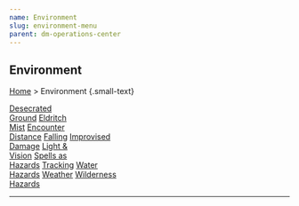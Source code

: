 ```yaml
---
name: Environment
slug: environment-menu
parent: dm-operations-center
---
```

## Environment
[Home](dm-operations-center) > Environment {.small-text}

<div class="menu-container">
    <a href="desecrated-ground">Desecrated<br/> Ground</a>
    <a href="eldritch-mist">Eldritch<br/> Mist</a>
    <a href="encounter-distance">Encounter<br/> Distance</a>
    <a href="falling">Falling</a>
    <a href="improvised-damage">Improvised<br/> Damage</a>
    <a href="light-and-vision">Light &<br/> Vision</a>
    <a href="spells-as-hazards">Spells as<br/> Hazards</a>
    <a href="tracking">Tracking</a>
    <a href="water-hazards">Water<br/> Hazards</a>
    <a href="weather">Weather</a>
    <a href="wilderness-hazards">Wilderness<br/> Hazards</a>
</div>
<hr/>